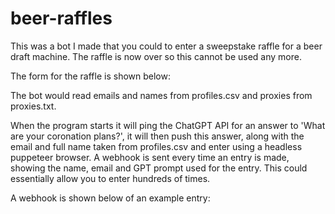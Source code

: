 # beer-raffles

This was a bot I made that you could to enter a sweepstake raffle for a beer draft machine.
The raffle is now over so this cannot be used any more.

The form for the raffle is shown below:



The bot would read emails and names from profiles.csv and proxies from proxies.txt.

When the program starts it will ping the ChatGPT API for an answer to 'What are your coronation plans?', it will then push this answer, along with the email and full name taken from profiles.csv and enter using a headless puppeteer browser.
A webhook is sent every time an entry is made, showing the name, email and GPT prompt used for the entry.
This could essentially allow you to enter hundreds of times.

A webhook is shown below of an example entry:

